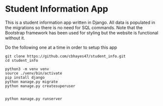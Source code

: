 # Student Information App

This is a student information app written in Django. All data is populated in
the migrations so there is no need for SQL commands. Note that the Bootstrap
framework has been used for styling but the website is functional without it.

Do the following one at a time in order to setup this app

    git clone https://github.com/cbhayes47/student_info.git
    cd student_info

    python3 -m venv venv
    source ./venv/bin/activate
    pip install django
    python manage.py migrate
    python manage.py createsuperuser


    python manage.py runserver
